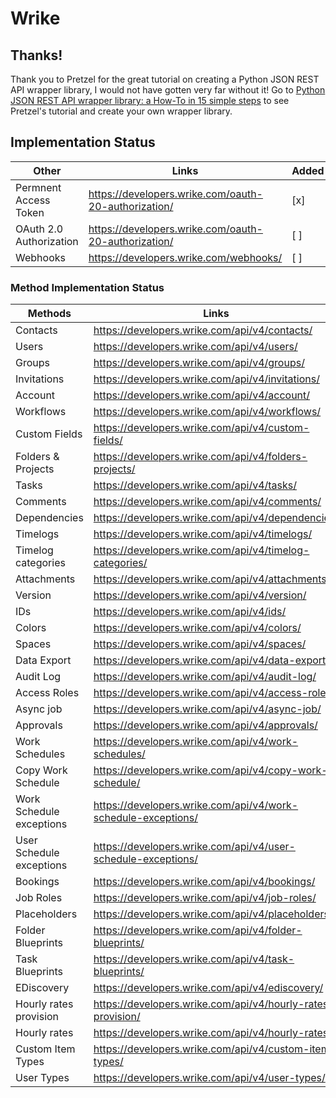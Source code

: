 # Wrike

## Thanks!
Thank you to Pretzel for the great tutorial on creating a Python JSON REST API wrapper library, I would not have gotten very far without it!
Go to [Python JSON REST API wrapper library: a How-To in 15 simple steps](https://www.pretzellogix.net/2021/12/08/how-to-write-a-python3-sdk-library-module-for-a-json-rest-api/) to see Pretzel's tutorial and create your own wrapper library.

## Implementation Status
| Other                     | Links                                                         | Added | Tested | Complete |
|---------------------------|---------------------------------------------------------------|-------|--------|----------|
| Permnent Access Token     | https://developers.wrike.com/oauth-20-authorization/          | [x]   | [ ]    | [ ]      |
| OAuth 2.0 Authorization   | https://developers.wrike.com/oauth-20-authorization/          | [ ]   | [ ]    | [ ]      |
| Webhooks                  | https://developers.wrike.com/webhooks/                        | [ ]   | [ ]    | [ ]      |

### Method Implementation Status
| Methods                   | Links                                                         | GET | POST | PUT | DELETE | Tested | Complete |
|---------------------------|---------------------------------------------------------------|-----|------|-----|--------|--------|----------|
| Contacts                  | https://developers.wrike.com/api/v4/contacts/                 | [ ] | [ ]  | [ ] | [ ]    | [ ]    | [ ]      |
| Users                     | https://developers.wrike.com/api/v4/users/                    | [ ] | [ ]  | [ ] | [ ]    | [ ]    | [ ]      |
| Groups                    | https://developers.wrike.com/api/v4/groups/                   | [ ] | [ ]  | [ ] | [ ]    | [ ]    | [ ]      |
| Invitations               | https://developers.wrike.com/api/v4/invitations/              | [ ] | [ ]  | [ ] | [ ]    | [ ]    | [ ]      |
| Account                   | https://developers.wrike.com/api/v4/account/                  | [ ] | [ ]  | [ ] | [ ]    | [ ]    | [ ]      |
| Workflows                 | https://developers.wrike.com/api/v4/workflows/                | [ ] | [ ]  | [ ] | [ ]    | [ ]    | [ ]      |
| Custom Fields             | https://developers.wrike.com/api/v4/custom-fields/            | [ ] | [ ]  | [ ] | [ ]    | [ ]    | [ ]      |
| Folders & Projects        | https://developers.wrike.com/api/v4/folders-projects/         | [ ] | [ ]  | [ ] | [ ]    | [ ]    | [ ]      |
| Tasks                     | https://developers.wrike.com/api/v4/tasks/                    | [x] | [ ]  | [ ] | [ ]    | [ ]    | [ ]      |
| Comments                  | https://developers.wrike.com/api/v4/comments/                 | [x] | [ ]  | [ ] | [ ]    | [ ]    | [ ]      |
| Dependencies              | https://developers.wrike.com/api/v4/dependencies/             | [x] | [ ]  | [ ] | [ ]    | [ ]    | [ ]      |
| Timelogs                  | https://developers.wrike.com/api/v4/timelogs/                 | [ ] | [ ]  | [ ] | [ ]    | [ ]    | [ ]      |
| Timelog categories        | https://developers.wrike.com/api/v4/timelog-categories/       | [ ] | [ ]  | [ ] | [ ]    | [ ]    | [ ]      |
| Attachments               | https://developers.wrike.com/api/v4/attachments/              | [ ] | [ ]  | [ ] | [ ]    | [ ]    | [ ]      |
| Version                   | https://developers.wrike.com/api/v4/version/                  | [x] | [ ]  | [ ] | [ ]    | [ ]    | [ ]      |
| IDs                       | https://developers.wrike.com/api/v4/ids/                      | [ ] | [ ]  | [ ] | [ ]    | [ ]    | [ ]      |
| Colors                    | https://developers.wrike.com/api/v4/colors/                   | [ ] | [ ]  | [ ] | [ ]    | [ ]    | [ ]      |
| Spaces                    | https://developers.wrike.com/api/v4/spaces/                   | [ ] | [ ]  | [ ] | [ ]    | [ ]    | [ ]      |
| Data Export               | https://developers.wrike.com/api/v4/data-export/              | [ ] | [ ]  | [ ] | [ ]    | [ ]    | [ ]      |
| Audit Log                 | https://developers.wrike.com/api/v4/audit-log/                | [ ] | [ ]  | [ ] | [ ]    | [ ]    | [ ]      |
| Access Roles              | https://developers.wrike.com/api/v4/access-roles/             | [ ] | [ ]  | [ ] | [ ]    | [ ]    | [ ]      |
| Async job                 | https://developers.wrike.com/api/v4/async-job/                | [ ] | [ ]  | [ ] | [ ]    | [ ]    | [ ]      |
| Approvals                 | https://developers.wrike.com/api/v4/approvals/                | [ ] | [ ]  | [ ] | [ ]    | [ ]    | [ ]      |
| Work Schedules            | https://developers.wrike.com/api/v4/work-schedules/           | [ ] | [ ]  | [ ] | [ ]    | [ ]    | [ ]      |
| Copy Work Schedule        | https://developers.wrike.com/api/v4/copy-work-schedule/       | [ ] | [ ]  | [ ] | [ ]    | [ ]    | [ ]      |
| Work Schedule exceptions  | https://developers.wrike.com/api/v4/work-schedule-exceptions/ | [ ] | [ ]  | [ ] | [ ]    | [ ]    | [ ]      |
| User Schedule exceptions  | https://developers.wrike.com/api/v4/user-schedule-exceptions/ | [ ] | [ ]  | [ ] | [ ]    | [ ]    | [ ]      |
| Bookings                  | https://developers.wrike.com/api/v4/bookings/                 | [ ] | [ ]  | [ ] | [ ]    | [ ]    | [ ]      |
| Job Roles                 | https://developers.wrike.com/api/v4/job-roles/                | [ ] | [ ]  | [ ] | [ ]    | [ ]    | [ ]      |
| Placeholders              | https://developers.wrike.com/api/v4/placeholders/             | [ ] | [ ]  | [ ] | [ ]    | [ ]    | [ ]      |
| Folder Blueprints         | https://developers.wrike.com/api/v4/folder-blueprints/        | [ ] | [ ]  | [ ] | [ ]    | [ ]    | [ ]      |
| Task Blueprints           | https://developers.wrike.com/api/v4/task-blueprints/          | [ ] | [ ]  | [ ] | [ ]    | [ ]    | [ ]      |
| EDiscovery                | https://developers.wrike.com/api/v4/ediscovery/               | [ ] | [ ]  | [ ] | [ ]    | [ ]    | [ ]      |
| Hourly rates provision    | https://developers.wrike.com/api/v4/hourly-rates-provision/   | [ ] | [ ]  | [ ] | [ ]    | [ ]    | [ ]      |
| Hourly rates              | https://developers.wrike.com/api/v4/hourly-rates/             | [ ] | [ ]  | [ ] | [ ]    | [ ]    | [ ]      |
| Custom Item Types         | https://developers.wrike.com/api/v4/custom-item-types/        | [ ] | [ ]  | [ ] | [ ]    | [ ]    | [ ]      |
| User Types                | https://developers.wrike.com/api/v4/user-types/               | [ ] | [ ]  | [ ] | [ ]    | [ ]    | [ ]      |